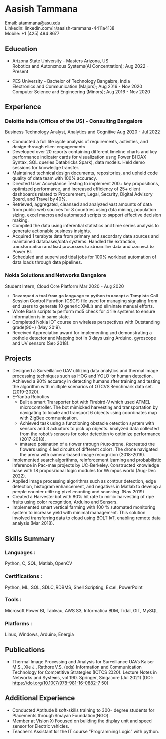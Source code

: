 # Aasish Tammana

Email: atammana@asu.edu  
Linkedin: linkedin.com/in/aasish-tammana-4411a4138  
Mobile: +1 (425) 494 8677  

## Education

- Arizona State University - Masters Arizona, US  
Robotics and Autonomous Systems(AI Concentration); Aug 2022 - Present  

- PES University - Bachelor of Technology Bangalore, India  
Electronics and Communication (Majors); Aug 2016 - Nov 2020  
Computer Science and Engineering (Minors); Aug 2016 - Nov 2020  

## Experience

### Deloitte India (Offices of the US) - Consulting Bangalore

Business Technology Analyst, Analytics and Cognitive Aug 2020 - Jul 2022  

- Conducted a full life cycle analysis of requirements, activities, and design through client engagements.  
- Developed over 20 reports containing different timeline charts and key performance indicator cards for visualization using Power BI DAX Syntax, SQL queries(Databricks Spark), data models. Held demo sessions for knowledge transfer.  
- Maintained technical design documents, repositories, and upheld code quality of data team with 100% accuracy.  
- Directed User Acceptance Testing to implement 200+ key propositions, optimized performance, and increased efficiency of 25+ client dashboards related to Procurement, Legal, Security, Digital Advisory Board, and Travel by 40%.  
- Retrieved, aggregated, cleansed and analyzed vast amounts of data from public web sources for 8 countries using data mining, population sizing, excel macros and automated scripts to support effective decision making.  
- Compiled the data using inferential statistics and time series analysis to generate actionable business insights.  
- Acquired 1 terabyte data from primary and secondary data sources and maintained databases/data systems. Handled the extraction, transformation and load processes to streamline data and connect to Power BI.  
- Scheduled and supervised tidal jobs for 100% workload automation of data loads through data pipelines.

### Nokia Solutions and Networks Bangalore

Student Intern, Cloud Core Platform Mar 2020 - Aug 2020  

- Revamped a tool from go language to python to accept a Template Call Session Control Function (CSCF) file used for managing signaling from end users to generate 10 generic XML’s and eliminate manual efforts.  
- Wrote Bash scripts to perform md5 check for 4 file systems to ensure information is in same state.  
- Completed Nokia IOT course on wireless perspectives with Outstanding grade(90+) (May 2019).  
- Received Appreciation award for implementing and demonstrating a pothole detector and Mapping bot in 3 days using Arduino, gyroscope and UV sensors (Sep 2018).  

## Projects

- Designed a Surveillance UAV utilizing data analytics and thermal image processing techniques such as HOG and YOLO for human detection. Achieved a 90% accuracy in detecting humans after training and testing the algorithm with multiple scenarios of OTCVS Benchmark data set. (2019-2020).  
- E-Yantra Robotics  
    - Built a smart Transporter bot with Firebird-V which used ATMEL microcontroller. The bot mimicked harvesting and transportation by navigating to locate and transport 6 objects using coordinates map with ZigBee communication.  
    - Achieved task using a functioning obstacle detection system with sensors and 3 actuators to pick up objects. Analyzed data collected from the robot’s sensors for color detection to optimize performance (2017-2018).  
    - Imitated pollination of a flower through Pluto drone. Recreated the flowers using 4 led circuits of different colors. The drone navigated the arena with camera-based image recognition (2018-2019).
- Implemented search algorithms, reinforcement learning and probabilistic inference in Pac-man projects by UC-Berkeley. Constructed knowledge base with 18 propositional logic modules for Wumpus world (Aug-Dec 2022).
- Applied image processing algorithms such as contour detection, edge detection, histogram enhancement, and negatives in Matlab to develop a people counter utilizing pixel counting and scanning. (Nov 2019).
- Created a Harvester bot with 80% hit rate to mimic harvesting of ripe fruits using color recognition, Arduino and Sensors.
- Implemented smart vertical farming with 100 % automated monitoring system to increase yield with minimal management. This solution involved transferring data to cloud using BOLT IoT, enabling remote data analysis (Mar 2018).


## Skills Summary

### Languages : 
Python, C, SQL, Matlab, OpenCV
### Certifications : 
Python, ML, SQL, SDLC, RDBMS, Shell Scripting, Excel, PowerPoint
### Tools : 
Microsoft Power BI, Tableau, AWS S3, Informatica BDM, Tidal, GIT, MySQL
### Platforms : 
Linux, Windows, Arduino, Energia

## Publications

- Thermal Image Processing and Analysis for Surveillance UAVs Kaiser M.S., Xie J., Rathore V.S. (eds) Information and Communication Technology for Competitive Strategies (ICTCS 2020). Lecture Notes in Networks and Systems, vol 190. Springer, Singapore (Jul 2021) (DOI: https://doi.org/10.1007/978-981-16-0882-7 50)


## Additional Experience

- Conducted Aptitude & soft-skills training to 300+ degree students for Placements through Smayan Foundation(NGO).
- Member at Vision X: Focused on building the display unit and speed sensor for Electric vehicles.
- Teacher’s Assistant for the IT course ”Programming Logic” with python.
